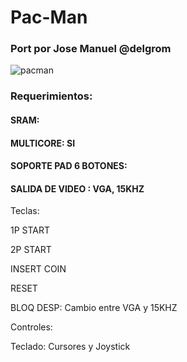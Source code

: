 # Pac-Man

### Port por Jose Manuel @delgrom

![pacman](https://user-images.githubusercontent.com/31018768/72459321-d3874300-37ca-11ea-942f-064316f96fde.jpg)

### Requerimientos:

#### SRAM: 

#### MULTICORE: SI

#### SOPORTE PAD 6 BOTONES: 

#### SALIDA DE VIDEO : VGA, 15KHZ


Teclas:

1P START

2P START

INSERT COIN

RESET

BLOQ DESP: Cambio entre VGA y 15KHZ

Controles:

Teclado: Cursores y Joystick
